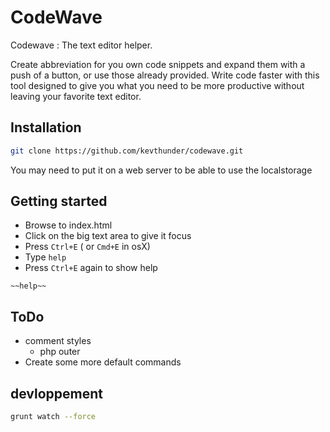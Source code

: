 # CodeWave

Codewave : The text editor helper.

Create abbreviation for you own code snippets and expand them with a push of a button, or use those already provided. Write code faster with this tool designed to give you what you need to be more productive without leaving your favorite text editor.

## Installation

```sh
git clone https://github.com/kevthunder/codewave.git
```

You may need to put it on a web server to be able to use the localstorage


## Getting started

* Browse to index.html
* Click on the big text area to give it focus 
* Press ```Ctrl+E``` ( or ```Cmd+E``` in osX) 
* Type ```help``` 
* Press ```Ctrl+E``` again to show help

```
~~help~~
```

## ToDo
* comment styles
  * php outer
* Create some more default commands

## devloppement

```sh
grunt watch --force
```
